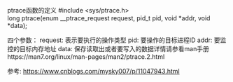 ptrace函数的定义
#include <sys/ptrace.h>       
long ptrace(enum __ptrace_request request, pid_t pid, void *addr, void *data);

四个参数：
request: 表示要执行的操作类型
pid: 要操作的目标进程ID
addr: 要监控的目标内存地址
data: 保存读取出或者要写入的数据详情请参看man手册https://man7.org/linux/man-pages/man2/ptrace.2.html

参考:
https://www.cnblogs.com/mysky007/p/11047943.html
